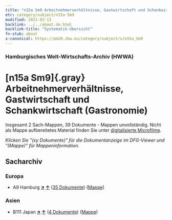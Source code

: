 ```yaml
---
title: "n15a Sm9 Arbeitnehmerverhältnisse, Gastwirtschaft und Schankwirtschaft (Gastronomie)"
etr: category/subject/n15a Sm9
modified: 2021-03-13
backlink: ../../about.de.html
backlink-title: "Systematik-Übersicht"
fn-stub: about
x-canonical: https://pm20.zbw.eu/category/subject/s/n15a_Sm9
---
```


### Hamburgisches Welt-Wirtschafts-Archiv (HWWA)
# [n15a Sm9]{.gray}&#8201; Arbeitnehmerverhältnisse, Gastwirtschaft und Schankwirtschaft (Gastronomie)&#160; 




Insgesamt 2 Sach-Mappen, 39 Dokumente - Mappen unvollständig.
Nicht als Mappe aufbereitetes Material finden Sie unter [digitalisierte Microfilme](/film/h1_sh.de.html).

_Klicken Sie "(xy Dokumente)" für die Dokumentanzeige im DFG-Viewer und "(Mappe)" für Mappeninformation._

## Sacharchiv




### Europa

- A9 Hamburg [**&nearr;**](../../../geo/i/140905/about.de.html "Hamburg (alle Mappen)") [**&uarr;**](../../../geo/about.de.html#A9 "Ländersystematik") (<a href="https://pm20.zbw.eu/dfgview/sh/140905,145214" title="über: Hamburg : Arbeitnehmerverhältnisse, Gastwirtschaft und Schankwirtschaft (Gastronomie)" target="_blank">35 Dokumente</a>) ([Mappe](../../../../folder/sh/1409xx/140905/1452xx/145214/about.de.html))

### Asien

- B111 Japan [**&nearr;**](../../../geo/i/141272/about.de.html "Japan (alle Mappen)") [**&uarr;**](../../../geo/about.de.html#B111 "Ländersystematik") (<a href="https://pm20.zbw.eu/dfgview/sh/141272,145214" title="über: Japan : Arbeitnehmerverhältnisse, Gastwirtschaft und Schankwirtschaft (Gastronomie)" target="_blank">4 Dokumente</a>) ([Mappe](../../../../folder/sh/1412xx/141272/1452xx/145214/about.de.html))



